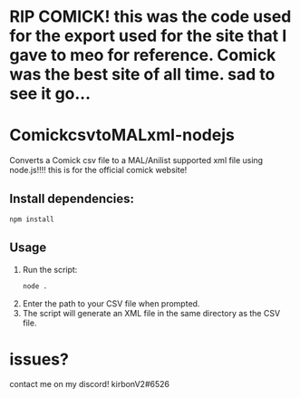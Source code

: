 # RIP COMICK! this was the code used for the export used for the site that I gave to meo for reference. Comick was the best site of all time. sad to see it go...

# ComickcsvtoMALxml-nodejs
Converts a Comick csv file to a MAL/Anilist supported xml file using node.js!!!!
this is for the official comick website!
## Install dependencies:
   ```sh
   npm install
   ```

## Usage
1. Run the script:
   ```sh
   node .
   ```
2. Enter the path to your CSV file when prompted.
3. The script will generate an XML file in the same directory as the CSV file.

# issues?
contact me on my discord! kirbonV2#6526
